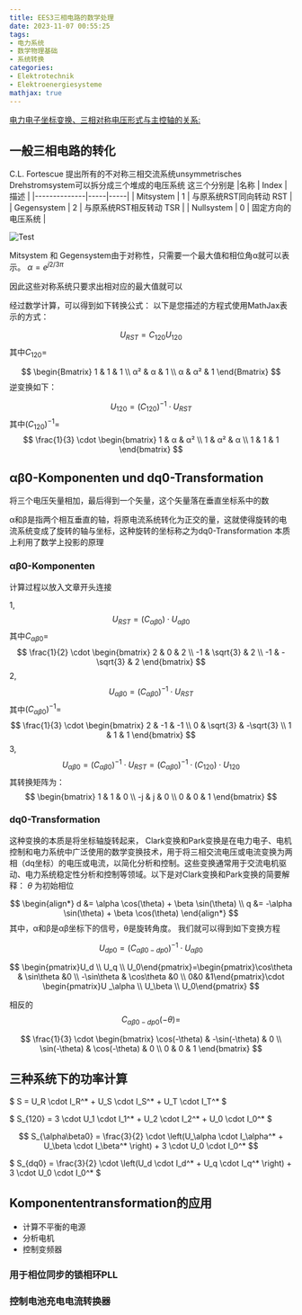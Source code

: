 ```yaml
---
title: EES3三相电路的数学处理
date: 2023-11-07 00:55:25
tags:
- 电力系统
- 数学物理基础
- 系统转换
categories:
- Elektrotechnik
- Elektroenergiesysteme
mathjax: true
---
```

[电力电子坐标变换、三相对称电压形式与主控轴的关系:](https://zhuanlan.zhihu.com/p/576571778#:~:text=%E4%BB%8E%E4%B8%89%E7%9B%B8%E9%9D%99%E6%AD%A2%E5%9D%90%E6%A0%87%E7%B3%BB%EF%BC%88abc0%EF%BC%89%E5%8F%98%E6%8D%A2%E5%88%B0%E4%B8%A4%E7%9B%B8%E9%9D%99%E6%AD%A2%E5%9D%90%E6%A0%87%E7%B3%BB%EF%BC%88%20%CE%B1%CE%B2,0%EF%BC%89%E7%9A%84%E5%9D%90%E6%A0%87%E5%8F%98%E6%8D%A2abc%E2%86%92%20%CE%B1%CE%B2%20%E7%A7%B0%E4%B8%BAclark%E5%8F%98%E6%8D%A2%E3%80%82)


## 一般三相电路的转化

C.L. Fortescue 提出所有的不对称三相交流系统unsymmetrisches Drehstromsystem可以拆分成三个堆成的电压系统
这三个分别是
|名称          | Index | 描述 |
|--------------|-----|-----|
| Mitsystem    | 1   | 与原系统RST同向转动 RST  |
| Gegensystem  | 2   | 与原系统RST相反转动 TSR   |
| Nullsystem   | 0   | 固定方向的电压系统   |

![Test](/images/Drehstromsystem.png)

Mitsystem 和 Gegensystem由于对称性，只需要一个最大值和相位角α就可以表示。
$\alpha = e^{j2/ 3\pi}$

因此这些对称系统只要求出相对应的最大值就可以

经过数学计算，可以得到如下转换公式：
以下是您描述的方程式使用MathJax表示的方式：

$$
U_{RST} = C_{120} U_{120}
$$
其中$C_{120}=$

$$
\begin{Bmatrix}
1 & 1 & 1  \\ 
α² & α & 1 \\
α & α² & 1
\end{Bmatrix}
$$
逆变换如下：

$$U_{120} = (C_{120})^{-1} \cdot U_{RST}$$
其中$(C_{120})^{-1}=$
$$
\frac{1}{3} \cdot
\begin{bmatrix}
1 & α & α² \\
1 & α² & α \\
1 & 1 & 1
\end{bmatrix}
$$

## αβ0-Komponenten und dq0-Transformation
将三个电压矢量相加，最后得到一个矢量，这个矢量落在垂直坐标系中的数

α和β是指两个相互垂直的轴，将原电流系统转化为正交的量，这就使得旋转的电流系统变成了旋转的轴与坐标，这种旋转的坐标称之为dq0-Transformation
本质上利用了数学上投影的原理
### αβ0-Komponenten
计算过程以放入文章开头连接

1,
$$U_{RST} = (C_{αβ0})\cdot U_{αβ0}$$
其中$C_{αβ0}=$
$$
\frac{1}{2} \cdot
\begin{bmatrix}
  2 & 0 & 2 \\
  -1 & \sqrt{3} & 2 \\
  -1 & -\sqrt{3} & 2
\end{bmatrix}
$$
2,
$$U_{αβ0} = (C_{αβ0})^{-1} \cdot U_{RST}$$
其中$(C_{αβ0})^{-1}=$
$$
\frac{1}{3} \cdot
\begin{bmatrix}
2 & -1 & -1 \\
0 & \sqrt{3} & -\sqrt{3} \\
1 & 1 & 1
\end{bmatrix}
$$
3,
$$
U_{\alpha\beta0} = (C_{\alpha\beta0})^{-1} \cdot U_{RST} = (C_{\alpha\beta0})^{-1} \cdot (C_{120}) \cdot U_{120} 
$$
其转换矩阵为：
$$
\begin{bmatrix}
1 & 1 & 0 \\
-j & j & 0 \\
0 & 0 & 1
\end{bmatrix}
$$

### dq0-Transformation
这种变换的本质是将坐标轴旋转起来，
Clark变换和Park变换是在电力电子、电机控制和电力系统中广泛使用的数学变换技术，用于将三相交流电压或电流变换为两相（dq坐标）的电压或电流，以简化分析和控制。这些变换通常用于交流电机驱动、电力系统稳定性分析和控制等领域。以下是对Clark变换和Park变换的简要解释：
$\theta$ 为初始相位

$$
     \begin{align*}
     d &= \alpha \cos(\theta) + \beta \sin(\theta) \\
     q &= -\alpha \sin(\theta) + \beta \cos(\theta)
     \end{align*}
$$
其中，α和β是αβ坐标下的信号，θ是旋转角度。
我们就可以得到如下变换方程

$$U_{dp0} = (C_{αβ0-dp0})^{-1} \cdot U_{αβ0}$$

$$
\begin{pmatrix}U_d  \\ U_q \\ U_0\end{pmatrix}=\begin{pmatrix}\cos\theta    & \sin\theta   &0 \\
 -\sin\theta    & \cos\theta   &0 \\  0&0 &1\end{pmatrix}\cdot \begin{pmatrix}U _\alpha \\ U_\beta \\ U_0\end{pmatrix}
$$

相反的
$$C_{αβ0-dp0}(-\theta)=$$

$$
\frac{1}{3} \cdot
\begin{bmatrix}
\cos(-\theta) & -\sin(-\theta) & 0   \\
\sin(-\theta) & \cos(-\theta) & 0   \\
0 & 0 & 1
\end{bmatrix}
$$

## 三种系统下的功率计算

$ S = U_R \cdot I_R^* + U_S \cdot I_S^* + U_T \cdot I_T^* $

$ S_{120} = 3 \cdot U_1 \cdot I_1^* + U_2 \cdot I_2^* + U_0 \cdot I_0^* $

$$
S_{\alpha\beta0} = \frac{3}{2} \cdot \left(U_\alpha \cdot I_\alpha^* + U_\beta \cdot I_\beta^* \right) + 3 \cdot U_0 \cdot I_0^* 
$$

$ S_{dq0} = \frac{3}{2} \cdot \left(U_d \cdot I_d^* + U_q \cdot I_q^* \right) + 3 \cdot U_0 \cdot I_0^* $


## Komponententransformation的应用
- 计算不平衡的电源
- 分析电机
- 控制变频器
### 用于相位同步的锁相环PLL
### 控制电池充电电流转换器


